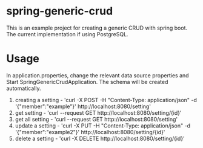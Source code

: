 # spring-generic-crud
This is an example project for creating a generic CRUD with spring boot. The current implementation if using PostgreSQL.

# Usage
In application.properties, change the relevant data source properties and Start SpringGenericCrudApplication.
The schema will be created automatically.

1. creating a setting - 'curl -X POST -H "Content-Type: application/json" -d '{"member":"example"}' http://localhost:8080/setting'
2. get setting - 'curl --request GET http://localhost:8080/setting/{id}'
3. get all setting - 'curl --request GET http://localhost:8080/setting' 
4. update a setting - 'curl -X PUT -H "Content-Type: application/json" -d '{"member":"example2"}' http://localhost:8080/setting/{id}'
5. delete a setting - 'curl -X DELETE http://localhost:8080/setting/{id}'